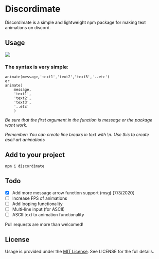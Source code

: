 # Discordimate

Discordimate is a simple and lightweight npm package for making text animations on discord.

## Usage

![](https://i.imgur.com/FKpBGPZ.gif)

### The syntax is very simple: 
```
animate(message,'text1','text2','text3','..etc')
or
animate(
    message,
    'text1',
    'text2',
    'text3',
    '..etc'
    )
```

_Be sure that the first argument in the function is message or the package wont work._

_Remember: You can create line breaks in text with \n. Use this to create ascii art animations_

## Add to your project

    npm i discordimate

## Todo
- [x] Add more message arrow function support (msg) [7/3/2020]
- [ ] Increase FPS of animations
- [ ] Add looping functionality
- [ ] Multi-line input (for ASCII)
- [ ] ASCII text to animation functionality

Pull requests are more than welcomed!

## License
Usage is provided under the [MIT License](http://http//opensource.org/licenses/mit-license.php). See LICENSE for the full details.
